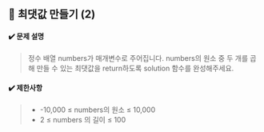 ## :blue_book: 최댓값 만들기 (2)

#### :heavy_check_mark: 문제 설명 
> 정수 배열 numbers가 매개변수로 주어집니다. numbers의 원소 중 두 개를 곱해 만들 수 있는 최댓값을 return하도록 solution 함수를 완성해주세요.

#### :heavy_check_mark: 제한사항
> * -10,000 ≤ numbers의 원소 ≤ 10,000
> * 2 ≤ numbers 의 길이 ≤ 100
